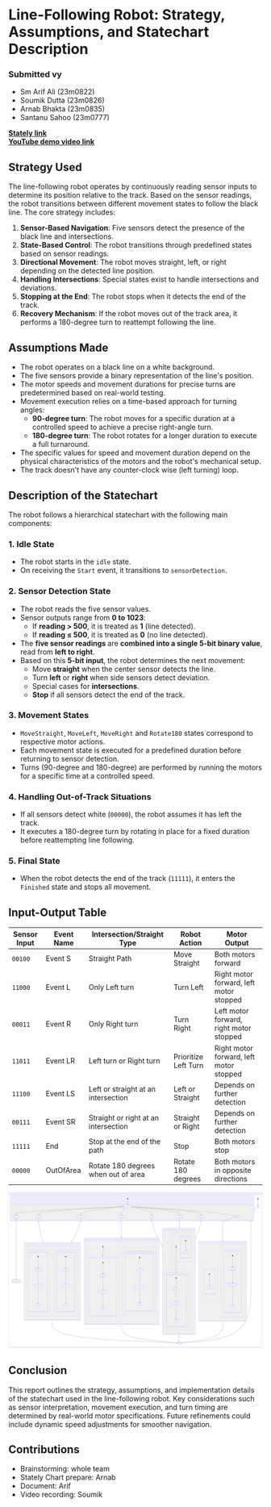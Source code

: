 # Line-Following Robot: Strategy, Assumptions, and Statechart Description
### Submitted vy
- Sm Arif Ali   (23m0822)
- Soumik Dutta  (23m0826)
- Arnab Bhakta  (23m0835)
- Santanu Sahoo (23m0777)

[**Stately link**](https://stately.ai/registry/editor/35e1667e-35bd-40af-9ec0-f90c0c0b90f8?machineId=0b96c031-b5e9-4d21-8903-925529c2fd66&mode=Design) </br>
[**YouTube demo video link**](https://youtu.be/Gxr1A2trK5A)

## Strategy Used

The line-following robot operates by continuously reading sensor inputs to determine its position relative to the track. Based on the sensor readings, the robot transitions between different movement states to follow the black line. The core strategy includes:

1. **Sensor-Based Navigation**: Five sensors detect the presence of the black line and intersections.
2. **State-Based Control**: The robot transitions through predefined states based on sensor readings.
3. **Directional Movement**: The robot moves straight, left, or right depending on the detected line position.
4. **Handling Intersections**: Special states exist to handle intersections and deviations.
5. **Stopping at the End**: The robot stops when it detects the end of the track.
6. **Recovery Mechanism**: If the robot moves out of the track area, it performs a 180-degree turn to reattempt following the line.

## Assumptions Made

- The robot operates on a black line on a white background.
- The five sensors provide a binary representation of the line's position.
- The motor speeds and movement durations for precise turns are predetermined based on real-world testing.
- Movement execution relies on a time-based approach for turning angles:
  - **90-degree turn**: The robot moves for a specific duration at a controlled speed to achieve a precise right-angle turn.
  - **180-degree turn**: The robot rotates for a longer duration to execute a full turnaround.
- The specific values for speed and movement duration depend on the physical characteristics of the motors and the robot's mechanical setup.
- The track doesn't have any counter-clock wise (left turning) loop.

## Description of the Statechart

The robot follows a hierarchical statechart with the following main components:

### 1. **Idle State**
- The robot starts in the `idle` state.
- On receiving the `Start` event, it transitions to `sensorDetection`.

### 2. **Sensor Detection State**  
- The robot reads the five sensor values.  
- Sensor outputs range from **0 to 1023**:  
  - If **reading > 500**, it is treated as **1** (line detected).  
  - If **reading ≤ 500**, it is treated as **0** (no line detected).  
- The **five sensor readings** are **combined into a single 5-bit binary value**, read from **left to right**.  
- Based on this **5-bit input**, the robot determines the next movement:  
  - Move **straight** when the center sensor detects the line.  
  - Turn **left** or **right** when side sensors detect deviation.  
  - Special cases for **intersections**.  
  - **Stop** if all sensors detect the end of the track.

### 3. **Movement States**
- `MoveStraight`, `MoveLeft`, `MoveRight` and `Rotate180` states correspond to respective motor actions.
- Each movement state is executed for a predefined duration before returning to sensor detection.
- Turns (90-degree and 180-degree) are performed by running the motors for a specific time at a controlled speed.

### 4. **Handling Out-of-Track Situations**
- If all sensors detect white (`00000`), the robot assumes it has left the track.
- It executes a 180-degree turn by rotating in place for a fixed duration before reattempting line following.

### 5. **Final State**
- When the robot detects the end of the track (`11111`), it enters the `Finished` state and stops all movement.

## Input-Output Table

| Sensor Input | Event Name | Intersection/Straight Type    | Robot Action         | Motor Output |
|--------------|------------|--------------------------------------|----------------------|--------------|
| `00100`      | Event S    | Straight Path         | Move Straight        | Both motors forward |
| `11000`      | Event L    | Only Left turn        | Turn Left            | Right motor forward, left motor stopped |
| `00011`      | Event R    | Only Right turn       | Turn Right           | Left motor forward, right motor stopped |
| `11011`      | Event LR   | Left turn or Right turn | Prioritize Left Turn | Right motor forward, left motor stopped |
| `11100`      | Event LS   | Left or straight at an intersection | Left or Straight     | Depends on further detection |
| `00111`      | Event SR   | Straight or right at an intersection | Straight or Right    | Depends on further detection |
| `11111`      | End        | Stop at the end of the path         | Stop                 | Both motors stop |
| `00000`      | OutOfArea  | Rotate 180 degrees when out of area | Rotate 180 degrees   | Both motors in opposite directions |


![](mermaid-diagram-2025-02-01-175126.svg)

## Conclusion

This report outlines the strategy, assumptions, and implementation details of the statechart used in the line-following robot. Key considerations such as sensor interpretation, movement execution, and turn timing are determined by real-world motor specifications. Future refinements could include dynamic speed adjustments for smoother navigation.

## Contributions
- Brainstorming: whole team
- Stately Chart prepare: Arnab
- Document: Arif
- Video recording: Soumik

